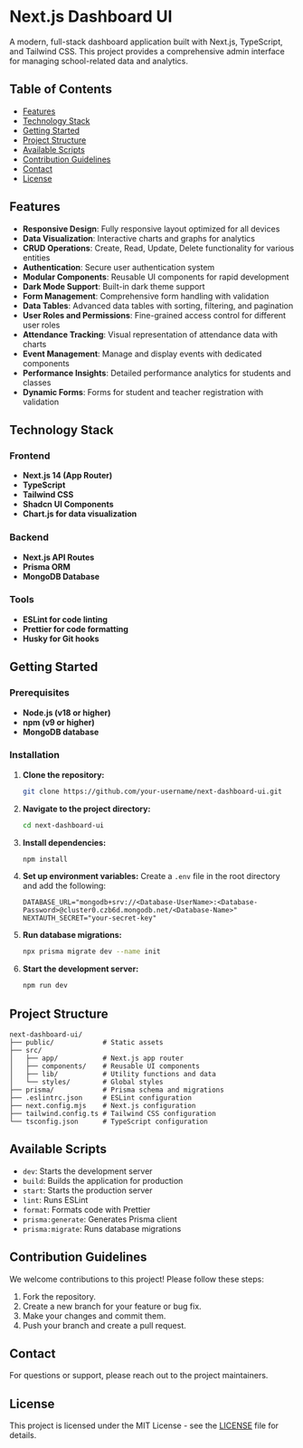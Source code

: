 # Next.js Dashboard UI

A modern, full-stack dashboard application built with Next.js, TypeScript, and Tailwind CSS. This project provides a comprehensive admin interface for managing school-related data and analytics.

## Table of Contents
- [Features](#features)
- [Technology Stack](#technology-stack)
- [Getting Started](#getting-started)
- [Project Structure](#project-structure)
- [Available Scripts](#available-scripts)
- [Contribution Guidelines](#contribution-guidelines)
- [Contact](#contact)
- [License](#license)

## Features

- **Responsive Design**: Fully responsive layout optimized for all devices
- **Data Visualization**: Interactive charts and graphs for analytics
- **CRUD Operations**: Create, Read, Update, Delete functionality for various entities
- **Authentication**: Secure user authentication system
- **Modular Components**: Reusable UI components for rapid development
- **Dark Mode Support**: Built-in dark theme support
- **Form Management**: Comprehensive form handling with validation
- **Data Tables**: Advanced data tables with sorting, filtering, and pagination
- **User Roles and Permissions**: Fine-grained access control for different user roles
- **Attendance Tracking**: Visual representation of attendance data with charts
- **Event Management**: Manage and display events with dedicated components
- **Performance Insights**: Detailed performance analytics for students and classes
- **Dynamic Forms**: Forms for student and teacher registration with validation

## Technology Stack

### Frontend
- **Next.js 14 (App Router)**
- **TypeScript**
- **Tailwind CSS**
- **Shadcn UI Components**
- **Chart.js for data visualization**

### Backend
- **Next.js API Routes**
- **Prisma ORM**
- **MongoDB Database**

### Tools
- **ESLint for code linting**
- **Prettier for code formatting**
- **Husky for Git hooks**

## Getting Started

### Prerequisites

- **Node.js (v18 or higher)**
- **npm (v9 or higher)**
- **MongoDB database**

### Installation

1. **Clone the repository:**
   ```bash
   git clone https://github.com/your-username/next-dashboard-ui.git
   ```

2. **Navigate to the project directory:**
   ```bash
   cd next-dashboard-ui
   ```

3. **Install dependencies:**
   ```bash
   npm install
   ```

4. **Set up environment variables:**
   Create a `.env` file in the root directory and add the following:
   ```env
   DATABASE_URL="mongodb+srv://<Database-UserName>:<Database-Password>@cluster0.czb6d.mongodb.net/<Database-Name>"
   NEXTAUTH_SECRET="your-secret-key"
   ```

5. **Run database migrations:**
   ```bash
   npx prisma migrate dev --name init
   ```

6. **Start the development server:**
   ```bash
   npm run dev
   ```

## Project Structure

```
next-dashboard-ui/
├── public/            # Static assets
├── src/
│   ├── app/           # Next.js app router
│   ├── components/    # Reusable UI components
│   ├── lib/           # Utility functions and data
│   └── styles/        # Global styles
├── prisma/            # Prisma schema and migrations
├── .eslintrc.json     # ESLint configuration
├── next.config.mjs    # Next.js configuration
├── tailwind.config.ts # Tailwind CSS configuration
└── tsconfig.json      # TypeScript configuration
```

## Available Scripts

- `dev`: Starts the development server
- `build`: Builds the application for production
- `start`: Starts the production server
- `lint`: Runs ESLint
- `format`: Formats code with Prettier
- `prisma:generate`: Generates Prisma client
- `prisma:migrate`: Runs database migrations

## Contribution Guidelines

We welcome contributions to this project! Please follow these steps:
1. Fork the repository.
2. Create a new branch for your feature or bug fix.
3. Make your changes and commit them.
4. Push your branch and create a pull request.

## Contact

For questions or support, please reach out to the project maintainers.

## License

This project is licensed under the MIT License - see the [LICENSE](LICENSE) file for details.
